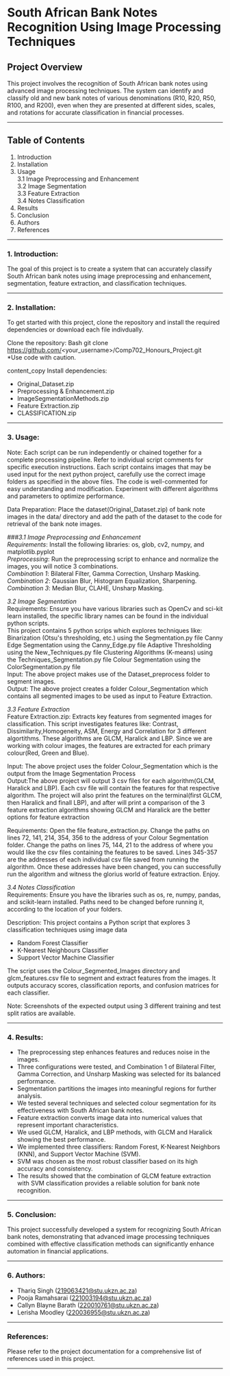 # South African Bank Notes Recognition Using Image Processing Techniques

## Project Overview


This project involves the recognition of South African bank notes using advanced image processing techniques. The system can identify and classify old and new bank notes of various denominations (R10, R20, R50, R100, and R200), even when they are presented at different sides, scales, and rotations for accurate classification in financial processes.

---------------------------------------------------------------------------------------------------------------------------------------------------------------------------------------------
## Table of Contents


1. Introduction
2. Installation
3. Usage  <br>
 3.1 Image Preprocessing and Enhancement <br>
 3.2 Image Segmentation <br>
 3.3 Feature Extraction <br>
 3.4 Notes Classification <br>
5. Results
6. Conclusion
7. Authors
8. References
---------------------------------------------------------------------------------------------------------------------------------------------------------------------------------------------
### **1. Introduction:**

   The goal of this project is to create a system that can accurately classify South African bank notes using image preprocessing and enhancement, segmentation, feature extraction, and classification techniques.
   
---------------------------------------------------------------------------------------------------------------------------------------------------------------------------------------------
### **2. Installation:**
   
   To get started with this project, clone the repository and install the required dependencies or download each file indivdually.<br>
   
   Clone the repository: 
   Bash git clone https://github.com/<your_username>/Comp702_Honours_Project.git <br>
   *Use code with caution. <br>
   
   content_copy Install dependencies: 

   - Original_Dataset.zip
   - Preprocessing & Enhancement.zip
   - ImageSegmentationMethods.zip
   - Feature Extraction.zip
   - CLASSIFICATION.zip
 ------------------------------------------------------------------------------------------------------------------------------------------------------------------------ 
### **3. Usage:**

 Note: Each script can be run independently or chained together for a complete processing pipeline. Refer to individual script comments for specific execution instructions. Each script contains images that may be used input for the next python project, carefully use the correct image folders as specified in the above files.
The code is well-commented for easy understanding and modification. Experiment with different algorithms and parameters to optimize performance.

  Data Preparation: Place the dataset(Original_Dataset.zip) of bank note images in the data/ directory and add the path of the dataset to the code for retrieval of the bank note images.

   ###_3.1 Image Preprocessing and Enhancement_ <br>
       _Requirements_: Install the following libraries: os, glob, cv2, numpy, and matplotlib.pyplot <br>
       _Preprocessing_: Run the preprocessing script to enhance and normalize the images, you will notice 3 combinations. <br>
       _Combination 1_: Bilateral Filter, Gamma Correction, Unsharp Masking. <br>
       _Combination 2_: Gaussian Blur, Histogram Equalization, Sharpening. <br>
       _Combination 3_: Median Blur, CLAHE, Unsharp Masking. <br>

   _3.2 Image Segmentation_ <br>
       Requirements: Ensure you have various libraries such as OpenCv and sci-kit learn installed, the specific library names can be found in the individual python scripts.<br>
       This project contains 5 python scrips which explores techniques like: Binarization (Otsu's thresholding, etc.) using the Segmentation.py file Canny Edge Segmentation using the Canny_Edge.py file Adaptive Thresholding using the New_Techniques.py file Clustering Algorithms (K-means) using the Techniques_Segmentation.py file Colour Segmentation using the ColorSegmentation.py file <br>
       Input: The above project makes use of the Dataset_preprocess folder to segment images. <br>
       Output: The above project creates a folder Colour_Segmentation which contains all segmented images to be used as input to Feature Extraction. <br>
  
   _3.3 Feature Extraction_ <br>
       Feature Extraction.zip: Extracts key features from segmented images for classification. This script investigates features like:
       Contrast, Dissimilarity,Homogeneity, ASM, Energy and Correlation for 3 different algortithms. These algorithms are GLCM, Haralick and LBP. Since we are working with colour images, the features are 
       extracted for each primary colour(Red, Green and Blue).

Input: The above project uses the folder Colour_Segmentation which is the output from the Image Segmentation Process <br>
Output:The above project will output 3 csv files for each algorithm(GLCM, Haralick and LBP). Each csv file will contain the features for that respective algorithm. The project will also print the features on the terminal(first GLCM, then Haralick and finall LBP), and after will print a comparison of the 3 feature extraction algorithms showing GLCM and Haralick are the better options for feature extraction

Requirements: Open the file feature_extraction.py. Change the paths on lines 72, 141, 214, 354, 356 to the address of your Colour Segmentation folder. Change the paths on lines 75, 144, 21 to the address of where you would like the csv files containing the features to be saved. Lines 345-357 are the addresses of each individual csv file saved from running the algorithm. Once these addresses have been changed, you can successfully run the algorithm and witness the glorius world of feature extraction. Enjoy.

   _3.4 Notes Classification_ <br>
Requirements: Ensure you have the libraries such as os, re, numpy, pandas, and scikit-learn installed. Paths need to be changed before running it, according to the location of your folders.<br>

Description: This project contains a Python script that explores 3 classification techniques using image data<br>
 - Random Forest Classifier<br>
 - K-Nearest Neighbours Classifier<br>
 - Support Vector Machine Classifier<br>

The script uses the Colour_Segmented_Images directory and glcm_features.csv file to segment and extract features from the images. It outputs accuracy scores, classification reports, and confusion matrices for each classifier.<br>

Note: Screenshots of the expected output using 3 different training and test split ratios are available.  

----------------------------------------------------------------------------------------------------------------------------------------------------------------------------------------------
### **4. Results:**
  
   - The preprocessing step enhances features and reduces noise in the images. <br>
   - Three configurations were tested, and Combination 1 of Bilateral Filter, Gamma Correction, and Unsharp Masking was selected for its balanced performance. <br>
   - Segmentation partitions the images into meaningful regions for further analysis. <br>
   - We tested several techniques and selected colour segmentation for its effectiveness with South African bank notes. <br>
   - Feature extraction converts image data into numerical values that represent important characteristics. <br>
   - We used GLCM, Haralick, and LBP methods, with GLCM and Haralick showing the best performance. <br>
   - We implemented three classifiers: Random Forest, K-Nearest Neighbors (KNN), and Support Vector Machine (SVM). <br> 
   - SVM was chosen as the most robust classifier based on its high accuracy and consistency. <br>
   - The results showed that the combination of GLCM feature extraction with SVM classification provides a reliable solution for bank note recognition. <br>
   
-----------------------------------------------------------------------------------------------------------------------------------------------------------------------------------------------------
### **5. Conclusion:**

   This project successfully developed a system for recognizing South African bank notes, demonstrating that advanced image processing techniques combined with effective classification methods can significantly enhance automation in financial applications.

-----------------------------------------------------------------------------------------------------------------------------------------------------------------------------------------------------------------
### **6. Authors:**

   - Thariq Singh (219063421@stu.ukzn.ac.za) <br>
   - Pooja Ramahsarai (221003194@stu.ukzn.ac.za) <br>
   - Callyn Blayne Barath (220010761@stu.ukzn.ac.za) <br>
   - Lerisha Moodley (220036955@stu.ukzn.ac.za) <br>

---------------------------------------------------------------------------------------------------------------------------------------------------------------------------------------------------------------------
### **References:**

Please refer to the project documentation for a comprehensive list of references used in this project.

---------------------------------------------------------------------------------------------------------------------------------------------------------------------------------------------------------------------
